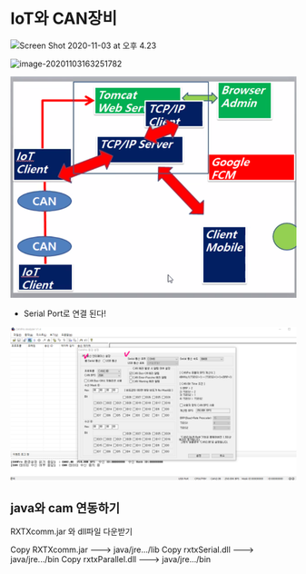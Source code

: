 # IoT와 CAN장비

![Screen Shot 2020-11-03 at 오후 4.23](C:%5CUsers%5Ci%5CDesktop%5CScreen%20Shot%202020-11-03%20at%20%EC%98%A4%ED%9B%84%204.23.png)

![image-20201103163251782](C:%5CUsers%5Ci%5CAppData%5CRoaming%5CTypora%5Ctypora-user-images%5Cimage-20201103163251782.png)

![11111](md-images/11111.PNG)









- Serial Port로 연결 된다!



![image-20201103170618304](IoT%EC%99%80%20CAN%EC%9E%A5%EB%B9%84/image-20201103170618304.png)



## java와 cam 연동하기

RXTXcomm.jar 와 dll파일 다운받기

Copy RXTXcomm.jar ---> java/jre.../lib
Copy rxtxSerial.dll ---> java/jre.../bin
Copy rxtxParallel.dll ---> java/jre.../bin